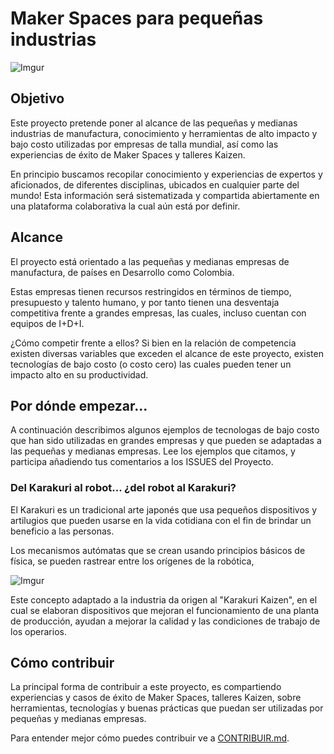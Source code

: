 # Maker Spaces para pequeñas industrias

![Imgur](http://i.imgur.com/7ZEyrIb.jpg)

## Objetivo
Este proyecto pretende poner al alcance de las pequeñas y medianas industrias de manufactura, conocimiento y herramientas de alto impacto y bajo costo utilizadas por empresas de talla mundial, así como las experiencias de éxito de Maker Spaces y talleres Kaizen.

En principio buscamos recopilar conocimiento y experiencias de expertos y aficionados, de diferentes disciplinas, ubicados en cualquier parte del mundo! Esta información será sistematizada y compartida abiertamente en una plataforma colaborativa la cual aún está por definir.

## Alcance
El proyecto está orientado a las pequeñas y medianas empresas de manufactura, de países en Desarrollo como Colombia. 

Estas empresas tienen recursos restringidos en términos de tiempo, presupuesto y talento humano, y por tanto  tienen una desventaja competitiva frente a grandes empresas, las cuales, incluso cuentan con equipos de I+D+I. 

¿Cómo competir frente a ellos? Si bien en la relación de competencia existen diversas variables que exceden el alcance de este proyecto, existen tecnologías de bajo costo (o costo cero) las cuales pueden tener un impacto alto en su productividad.


## Por dónde empezar...

A continuación describimos algunos ejemplos de tecnologas de bajo costo que han sido utilizadas en grandes empresas y que pueden se adaptadas a las pequeñas y medianas empresas. Lee los ejemplos que citamos, y participa añadiendo tus comentarios a los ISSUES del Proyecto.


### Del Karakuri al robot... ¿del robot al Karakuri? 

El Karakuri es un tradicional arte japonés que usa pequeños dispositivos y artilugios que pueden usarse en la vida cotidiana con el fin de brindar un beneficio a las personas. 

Los mecanismos autómatas que se crean usando principios básicos de física, se pueden rastrear entre los orígenes de la robótica, 

![Imgur](http://i.imgur.com/Qjc9YGh.jpg)

Este concepto adaptado a la industria da origen al "Karakuri Kaizen", en el cual se elaboran dispositivos que mejoran el funcionamiento de una planta de producción, ayudan a mejorar la calidad y las condiciones de trabajo de los operarios.


## Cómo contribuir

La principal forma de contribuir a este proyecto, es compartiendo experiencias y casos de éxito de Maker Spaces, talleres Kaizen, sobre herramientas, tecnologías y buenas prácticas que puedan ser utilizadas por pequeñas y medianas empresas. 

Para entender mejor cómo puedes contribuir ve a [CONTRIBUIR.md](CONTRIBUIR.md).


